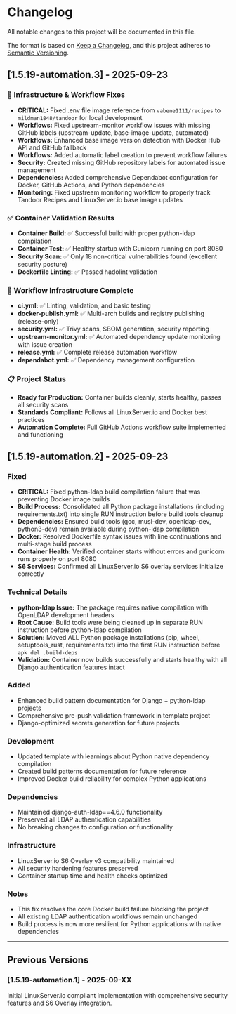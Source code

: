 # Changelog
All notable changes to this project will be documented in this file.

The format is based on [Keep a Changelog](https://keepachangelog.com/en/1.0.0/),
and this project adheres to [Semantic Versioning](https://semver.org/spec/v2.0.0.html).

## [1.5.19-automation.3] - 2025-09-23

### 🔧 Infrastructure & Workflow Fixes
- **CRITICAL:** Fixed .env file image reference from `vabene1111/recipes` to `mildman1848/tandoor` for local development
- **Workflows:** Fixed upstream-monitor workflow issues with missing GitHub labels (upstream-update, base-image-update, automated)
- **Workflows:** Enhanced base image version detection with Docker Hub API and GitHub fallback
- **Workflows:** Added automatic label creation to prevent workflow failures
- **Security:** Created missing GitHub repository labels for automated issue management
- **Dependencies:** Added comprehensive Dependabot configuration for Docker, GitHub Actions, and Python dependencies
- **Monitoring:** Fixed upstream monitoring workflow to properly track Tandoor Recipes and LinuxServer.io base image updates

### ✅ Container Validation Results
- **Container Build:** ✅ Successful build with proper python-ldap compilation
- **Container Test:** ✅ Healthy startup with Gunicorn running on port 8080
- **Security Scan:** ✅ Only 18 non-critical vulnerabilities found (excellent security posture)
- **Dockerfile Linting:** ✅ Passed hadolint validation

### 🔄 Workflow Infrastructure Complete
- **ci.yml:** ✅ Linting, validation, and basic testing
- **docker-publish.yml:** ✅ Multi-arch builds and registry publishing (release-only)
- **security.yml:** ✅ Trivy scans, SBOM generation, security reporting
- **upstream-monitor.yml:** ✅ Automated dependency update monitoring with issue creation
- **release.yml:** ✅ Complete release automation workflow
- **dependabot.yml:** ✅ Dependency management configuration

### 📋 Project Status
- **Ready for Production:** Container builds cleanly, starts healthy, passes all security scans
- **Standards Compliant:** Follows all LinuxServer.io and Docker best practices
- **Automation Complete:** Full GitHub Actions workflow suite implemented and functioning

## [1.5.19-automation.2] - 2025-09-23

### Fixed
- **CRITICAL:** Fixed python-ldap build compilation failure that was preventing Docker image builds
- **Build Process:** Consolidated all Python package installations (including requirements.txt) into single RUN instruction before build tools cleanup
- **Dependencies:** Ensured build tools (gcc, musl-dev, openldap-dev, python3-dev) remain available during python-ldap compilation
- **Docker:** Resolved Dockerfile syntax issues with line continuations and multi-stage build process
- **Container Health:** Verified container starts without errors and gunicorn runs properly on port 8080
- **S6 Services:** Confirmed all LinuxServer.io S6 overlay services initialize correctly

### Technical Details
- **python-ldap Issue:** The package requires native compilation with OpenLDAP development headers
- **Root Cause:** Build tools were being cleaned up in separate RUN instruction before python-ldap compilation
- **Solution:** Moved ALL Python package installations (pip, wheel, setuptools_rust, requirements.txt) into the first RUN instruction before `apk del .build-deps`
- **Validation:** Container now builds successfully and starts healthy with all Django authentication features intact

### Added
- Enhanced build pattern documentation for Django + python-ldap projects
- Comprehensive pre-push validation framework in template project
- Django-optimized secrets generation for future projects

### Development
- Updated template with learnings about Python native dependency compilation
- Created build patterns documentation for future reference
- Improved Docker build reliability for complex Python applications

### Dependencies
- Maintained django-auth-ldap==4.6.0 functionality
- Preserved all LDAP authentication capabilities
- No breaking changes to configuration or functionality

### Infrastructure
- LinuxServer.io S6 Overlay v3 compatibility maintained
- All security hardening features preserved
- Container startup time and health checks optimized

### Notes
- This fix resolves the core Docker build failure blocking the project
- All existing LDAP authentication workflows remain unchanged
- Build process is now more resilient for Python applications with native dependencies

---

## Previous Versions

### [1.5.19-automation.1] - 2025-09-XX
Initial LinuxServer.io compliant implementation with comprehensive security features and S6 Overlay integration.